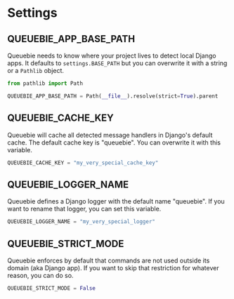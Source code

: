 # Settings

## QUEUEBIE_APP_BASE_PATH

Queuebie needs to know where your project lives to detect local Django apps. It defaults to `settings.BASE_PATH`
but you can overwrite it with a string or a `Pathlib` object.

```python
from pathlib import Path

QUEUEBIE_APP_BASE_PATH = Path(__file__).resolve(strict=True).parent
```

## QUEUEBIE_CACHE_KEY

Queuebie will cache all detected message handlers in Django's default cache. The default cache key is "queuebie".
You can overwrite it with this variable.

```python
QUEUEBIE_CACHE_KEY = "my_very_special_cache_key"
```

## QUEUEBIE_LOGGER_NAME

Queuebie defines a Django logger with the default name "queuebie". If you want to rename that logger, you can set this
variable.

```python
QUEUEBIE_LOGGER_NAME = "my_very_special_logger"
```

## QUEUEBIE_STRICT_MODE

Queuebie enforces by default that commands are not used outside its domain (aka Django app). If you want to skip that
restriction for whatever reason, you can do so.

```python
QUEUEBIE_STRICT_MODE = False
```
